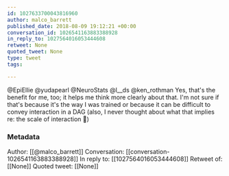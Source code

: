 ```yaml
---
id: 1027633700043816960
author: malco_barrett
published_date: 2018-08-09 19:12:21 +00:00
conversation_id: 1026541163883388928
in_reply_to: 1027564016053444608
retweet: None
quoted_tweet: None
type: tweet
tags:

---
```


@EpiEllie @yudapearl @NeuroStats @l__ds @ken_rothman Yes, that's the benefit for me, too; it helps me think more clearly about that. I'm not sure if that's because it's the way I was trained or because it can be difficult to convey interaction in a DAG (also, I never thought about what that  implies re: the scale of interaction 🤔)

### Metadata

Author: [[@malco_barrett]]
Conversation: [[conversation-1026541163883388928]]
In reply to: [[1027564016053444608]]
Retweet of: [[None]]
Quoted tweet: [[None]]
